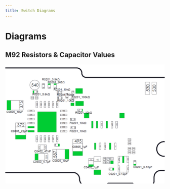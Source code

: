 ```yaml
---
title: Switch Diagrams
---
```


# Diagrams
## M92 Resistors & Capacitor Values
![hac-cpu-10-m92-diagram.png](assets/hac-cpu-10-m92-diagram.png)
